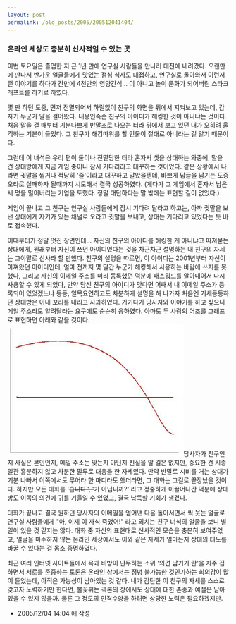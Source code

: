 ```yaml
---
layout: post
permalink: /old_posts/2005/200512041404/
---
```


### 온라인 세상도 충분히 신사적일 수 있는 곳

이번 토요일은 졸업한 지 근 1년 만에 연구실 사람들을 만나러 대전에 내려갔다. 오랜만에 만나서 반가운 얼굴들에게 맛있는 점심 식사도 대접하고, 연구실로 돌아와서 이런저런 이야기를 하다가 간만에 4천만의 영양간식... 이 아니고 놀이 문화가 되어버린 스타크래프트를 하기로 하였다.

몇 판 하던 도중, 먼저 전멸되어서 하릴없이 친구의 화면을 뒤에서 지켜보고 있는데, 갑자기 누군가 말을 걸어왔다. 내용인즉슨 친구의 아이디가 해킹한 것이 아니냐는 것이다. 처음 말을 걸 때부터 기분나쁘게 반말조로 나오는 터라 뒤에서 보고 있던 내가 오히려 울컥하는 기분이 들었다. 그 친구가 해킹따위를 할 인물이 절대로 아니라는 걸 알기 때문이다.

그런데 이 녀석은 우리 편이 둘이나 전멸당한 터라 혼자서 셋을 상대하는 와중에, 말을 건 상대방에게 지금 게임 중이니 잠시 기다리라고 대꾸하는 것이었다. 같은 상황에서 나라면 귓말을 씹거나 적당히 '즐'이라고 대꾸하고 말았을텐데, 바쁘게 답글을 남기는 도중 오타로 실패하자 될때까지 시도해서 결국 성공하였다. (게다가 그 게임에서 혼자서 남은 세 명을 밀어버리는 기염을 토했다. 정말 대단하다는 말 밖에는 표현할 길이 없었다.)

게임이 끝나고 그 친구는 연구실 사람들에게 잠시 기다려 달라고 하고는, 아까 귓말을 보낸 상대에게 자기가 있는 채널로 오라고 귓말을 보내고, 상대는 기다리고 있었다는 듯 바로 접속했다.

이때부터가 정말 멋진 장면인데... 자신의 친구의 아이디를 해킹한 게 아니냐고 따져묻는 상대에게, 원래부터 자신이 쓰던 아이디였다는 것을 차근차근 설명하는 내 친구의 자세는 그야말로 신사라 할 만했다. 친구의 설명을 따르면, 이 아이디는 2001년부터 자신이 아껴왔던 아이디인데, 얼마 전까지 몇 달간 누군가 해킹해서 사용하는 바람에 쓰지를 못했다, 그리고 자신의 이메일 주소를 미리 등록했던 덕분에 패스워드를 알아내어서 다시 사용할 수 있게 되었다, 만약 당신 친구의 아이디가 맞다면 어째서 내 이메일 주소가 등록되어 있었겠느냐 등등, 일목요연하고도 차분하게 설명을 해 나가자 처음엔 기세등등하던 상대방은 이내 꼬리를 내리고 사과하였다. 거기다가 당사자와 이야기를 하고 싶으니 메일 주소라도 알려달라는 요구에도 순순히 응하였다. 아마도 두 사람의 어조를 그래프로 표현하면 아래와 같을 것이다.![c0003499_13493215.jpg](200512041404/c0003499_13493215.jpg)당사자가 친구인지 사실은 본인인지, 메일 주소는 맞는지 아닌지 진실을 알 길은 없지만, 중요한 건 시종일관 흥분하지 않고 차분한 말투로 대응을 한 자세였다. 만약 반말로 시비를 거는 상대가 기분 나빠서 이쪽에서도 무어라 한 마디라도 했더라면, 그 대화는 그걸로 끝장났을 것이다. 하지만 모든 대화를 '~~습니다.', '~~가 아닙니까?' 라고 정중하게 이끌어나간 덕분에 상대방도 이쪽의 의견에 귀를 기울일 수 있었고, 결국 납득할 기회가 생겼다.

대화가 끝나고 결국 원하던 당사자의 이메일을 얻어낸 다음 돌아서면서 씩 웃는 얼굴로 연구실 사람들에게 "아, 이제 이 자식 죽었어!" 라고 외치는 친구 녀석의 얼굴을 보니 별일이 있을 것 같지는 않다. 대화 중 자신의 표현대로 신사적인 모습을 충분히 보여주었고, 얼굴을 마주하지 않는 온라인 세상에서도 이와 같은 자세가 얼마든지 상대의 태도를 바꿀 수 있다는 걸 몸소 증명하였다.

최근 여러 인터넷 사이트들에서 욕과 비방이 난무하는 소위 '의견 남기기 란'을 자주 접하면서 서로를 존중하는 토론은 온라인 상에서는 정녕 불가능한 것인가하는 회의감이 많이 들었는데, 아직은 가능성이 남아있는 것 같다. 내가 감탄한 이 친구의 자세를 스스로 갖고자 노력하기만 한다면, 불꽃튀는 격론의 장에서도 상대에 대한 존중과 예절은 남아있을 수 있지 않을까. 물론 그 정도의 인격수양을 하려면 상당한 노력은 필요하겠지만.





- 2005/12/04 14:04 에 작성
